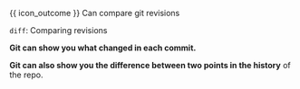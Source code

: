 <span id="prereqs"><panel src="../../revisionControl/usingHistory/unit-inElsewhere-asFlat.md" boilerplate header="{{ icon_prereq }} %%Project Management → Revision Control → Using History%%" popup-url="{{ baseUrl }}/revisionControl/usingHistory" /></span>

<span id="outcomes">{{ icon_outcome }} Can compare git revisions</span>

<span id="title">`diff`: Comparing revisions</span>

<div id="body">

**Git can show you what changed in each commit.**

<tabs>
  <tab header="SourceTree">
    <include src="./sourcetree_1.md" />
  </tab>
  <tab header="CLI">
    <include src="./cli_1.md" />
  </tab>
</tabs>

**Git can also show you the difference between two points in the history** of the repo.

<tabs>
  <tab header="SourceTree">
    <include src="./sourcetree_2.md" />
  </tab>
  <tab header="CLI">
    <include src="./cli_2.md" />
  </tab>
</tabs>

</div>

<div id="extras">
</div>